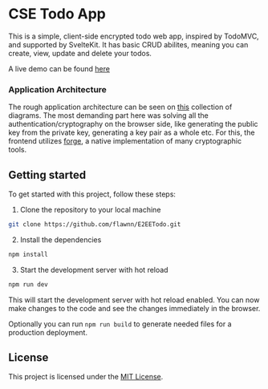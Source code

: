 # CSE Todo App

This is a simple, client-side encrypted todo web app, inspired by TodoMVC, and supported by SvelteKit.
It has basic CRUD abilites, meaning you can create, view, update and delete your todos.

A live demo can be found [here](https://cse-todo.vercel.app)

### Application Architecture

The rough application architecture can be seen on [this](https://drive.google.com/file/d/1PMfS435HpT5ICBRcgiRqN9r_kv8vFhAE/view?usp=sharing) collection of diagrams.
The most demanding part here was solving all the authentication/cryptography on the browser side, like generating the public key from the private key, generating a key pair as a whole etc.
For this, the frontend utilizes [forge](https://github.com/digitalbazaar/forge), a native implementation of many cryptographic tools.

## Getting started

To get started with this project, follow these steps:

1. Clone the repository to your local machine

```bash
git clone https://github.com/flawnn/E2EETodo.git
```

2. Install the dependencies

```bash
npm install
```

3. Start the development server with hot reload

```bash
npm run dev
```

This will start the development server with hot reload enabled. You can now make changes to the code and see the changes immediately in the browser.

Optionally you can run `npm run build` to generate needed files for a production deployment.

## License

This project is licensed under the [MIT License](https://github.com/flawnn/E2EETodo/blob/master/LICENSE.txt).
